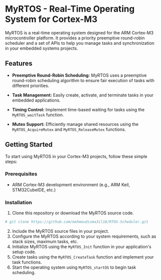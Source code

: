 # MyRTOS - Real-Time Operating System for Cortex-M3

MyRTOS is a real-time operating system designed for the ARM Cortex-M3 microcontroller platform. It provides a priority preemptive round-robin scheduler and a set of APIs to help you manage tasks and synchronization in your embedded systems projects.

## Features

- **Preemptive Round-Robin Scheduling:** MyRTOS uses a preemptive round-robin scheduling algorithm to ensure fair execution of tasks with different priorities.

- **Task Management:** Easily create, activate, and terminate tasks in your embedded applications.

- **Timing Control:** Implement time-based waiting for tasks using the `MyRTOS_waitTask` function.

- **Mutex Support:** Efficiently manage shared resources using the `MyRTOS_AcquireMutex` and `MyRTOS_ReleaseMutex` functions.

## Getting Started

To start using MyRTOS in your Cortex-M3 projects, follow these simple steps:

### Prerequisites

- ARM Cortex-M3 development environment (e.g., ARM Keil, STM32CubeIDE, etc.)

### Installation

1. Clone this repository or download the MyRTOS source code.
```bash
# git clone https://github.com/mahmoudisma3il18/RTOS-Scheduler.git
```

2. Include the MyRTOS source files in your project.
3. Configure the MyRTOS according to your system requirements, such as stack sizes, maximum tasks, etc.
4. Initialize MyRTOS using the `MyRTOS_Init` function in your application's setup code.
5. Create tasks using the `MyRTOS_CreateTask` function and implement your task functions.
6. Start the operating system using `MyRTOS_startOS` to begin task scheduling.
